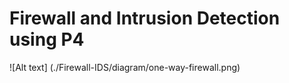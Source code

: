 # Firewall and Intrusion Detection using P4

![Alt text] (./Firewall-IDS/diagram/one-way-firewall.png)

